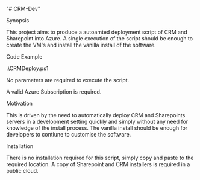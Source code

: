 "# CRM-Dev" 

Synopsis
 
This project aims to produce a autoamted deployment script of CRM and Sharepoint into Azure. A single execution of the script should be enough to create the VM's and install the vanilla install of the software.
 
Code Example
 
 .\CRMDeploy.ps1
 
No parameters are required to execute the script. 

A valid Azure Subscription is required.
 
Motivation

This is driven by the need to automatically deploy CRM and Sharepoints servers in a development setting quickly and simply without any need for knowledge of the install process. The vanilla install should be enough for developers to contiune to customise the software.

 
Installation
 
There is no installation required for this script, simply copy and paste to the required location. A copy of Sharepoint and CRM installers is required in a public cloud.